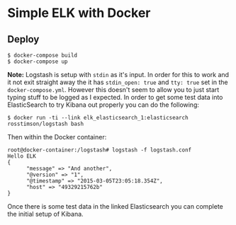 Simple ELK with Docker
======================

## Deploy

```
$ docker-compose build
$ docker-compose up
```

**Note:** Logstash is setup with `stdin` as it's input.  In order for this to work and
it not exit straight away the it has `stdin_open: true` and `tty: true` set in 
the `docker-compose.yml`.  However this doesn't seem to allow you to just start typing stuff
to be logged as I expected.  In order to get some test data into ElasticSearch to try Kibana
out properly you can do the following:

```
$ docker run -ti --link elk_elasticsearch_1:elasticsearch rosstimson/logstash bash
```

Then within the Docker container:

```
root@docker-container:/logstash# logstash -f logstash.conf
Hello ELK
{
      "message" => "And another",
      "@version" => "1",
      "@timestamp" => "2015-03-05T23:05:18.354Z",
      "host" => "49329215762b"
}
```

Once there is some test data in the linked Elasticsearch you can complete the initial
setup of Kibana.
